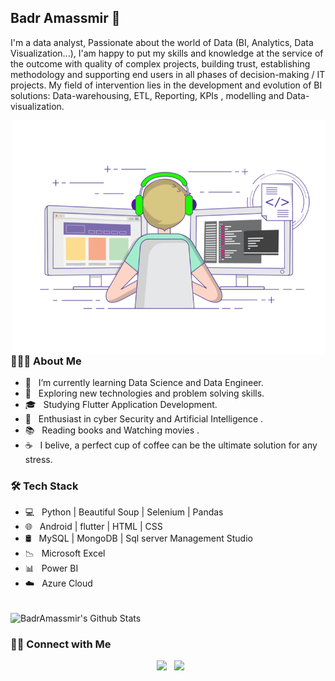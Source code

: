 ## Badr Amassmir 👋

I'm a data analyst, Passionate about the world of Data (BI, Analytics, Data Visualization...), I'am happy to put my skills and knowledge at the service of the outcome with quality of complex projects, building trust, establishing methodology and supporting end users in all phases of decision-making / IT projects. My field of intervention lies in the development and evolution of BI solutions: Data-warehousing, ETL, Reporting, KPIs , modelling and Data-visualization.


<img align="right" alt="GIF" src="https://raw.githubusercontent.com/devSouvik/devSouvik/master/gif3.gif" width="500"/>

<h3> 👨🏻‍💻 About Me </h3>

- 🔭 &nbsp; I’m currently learning Data Science and Data Engineer.
- 🤔 &nbsp; Exploring new technologies and problem solving skills.
- 🎓 &nbsp; Studying Flutter Application Development.
- 🌱 &nbsp; Enthusiast in cyber Security and Artificial Intelligence .
- 📚 &nbsp;  Reading books and Watching movies .
- ☕ &nbsp; I belive, a perfect cup of coffee can be the ultimate solution for any stress. 

<h3>🛠 Tech Stack</h3>

- 💻 &nbsp; Python | Beautiful Soup | Selenium | Pandas 
- 🌐 &nbsp; Android | flutter | HTML | CSS 
- 🛢 &nbsp; MySQL | MongoDB | Sql server Management Studio
- 📉 &nbsp; Microsoft Excel 
- 📊 &nbsp; Power BI
- ☁️ &nbsp; Azure Cloud 


<br>

<img align="center" src="https://github-readme-stats.vercel.app/api?username=BadrAmassmir&include_all_commits=true&count_private=true&show_icons=true&line_height=20&title_color=7A7ADB&icon_color=2234AE&text_color=D3D3D3&bg_color=0,000000,130F40" alt="BadrAmassmir's Github Stats">

</br>

<h3> 🤝🏻 Connect with Me </h3>

<p align="center">
 &nbsp; <a href="www.linkedin.com/in/badramassmir" target="_blank" rel="noopener noreferrer"><img src="https://img.icons8.com/plasticine/100/000000/linkedin.png" width="50" /></a>
&nbsp; <a href="mailto:bare.amassmir@gmail.com" target="_blank" rel="noopener noreferrer"><img src="https://img.icons8.com/plasticine/100/000000/gmail.png"  width="50" /></a>
</p> 

  

